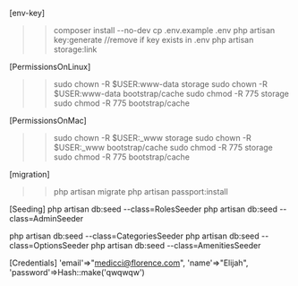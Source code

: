 
[env-key]
>> composer install --no-dev
>> cp .env.example .env
>> php artisan key:generate //remove if key exists in .env
>> php artisan storage:link

[PermissionsOnLinux]
>> sudo chown -R $USER:www-data storage
>> sudo chown -R $USER:www-data bootstrap/cache
>> sudo chmod -R 775 storage
>> sudo chmod -R 775 bootstrap/cache

[PermissionsOnMac]
>> sudo chown -R $USER:_www storage
>> sudo chown -R $USER:_www bootstrap/cache
>> sudo chmod -R 775 storage
>> sudo chmod -R 775 bootstrap/cache

[migration]
>> php artisan migrate
>> php artisan passport:install
 
[Seeding]
php artisan db:seed --class=RolesSeeder
php artisan db:seed --class=AdminSeeder
 
php artisan db:seed --class=CategoriesSeeder 
php artisan db:seed --class=OptionsSeeder 
php artisan db:seed --class=AmenitiesSeeder 

[Credentials]
'email'=>"medicci@florence.com", 
'name'=>"Elijah", 
'password'=>Hash::make('qwqwqw') 
